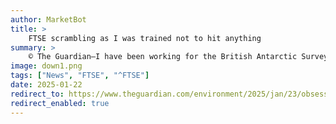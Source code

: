 ```yaml
---
author: MarketBot
title: >
    FTSE scrambling as I was trained not to hit anything
summary: >
    © The Guardian—I have been working for the British Antarctic Survey since I was 19. I started icebreaking on my first trip to the Antarctic and got hooked. Now I am the captain of the royal research ship Sir David Attenborough and I find icebreaking addictive.
image: down1.png
tags: ["News", "FTSE", "^FTSE"]
date: 2025-01-22
redirect_to: https://www.theguardian.com/environment/2025/jan/23/obsessed-icebreaking-ice-captain-royal-research-ship-antarctic
redirect_enabled: true
---
```

